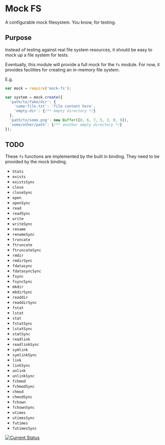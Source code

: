 # Mock FS

A configurable mock filesystem.  You know, for testing.

## Purpose

Instead of testing against real file system resources, it should be easy to mock up a file system for tests.

Eventually, this module will provide a full mock for the `fs` module.  For now, it provides facilities for creating an in-memory file system.

E.g.

```js
var mock = require('mock-fs');

var system = mock.create({
  'path/to/fake/dir': {
    'some-file.txt': 'file content here',
    'empty-dir': {/** empty directory */}
  },
  'path/to/some.png': new Buffer([8, 6, 7, 5, 3, 0, 9]),
  'some/other/path': {/** another empty directory */}
});
```

## TODO

These `fs` functions are implemented by the built in binding.  They need to be provided by the mock binding.

 * `Stats`
 * `exists`
 * `existsSync`
 * `close`
 * `closeSync`
 * `open`
 * `openSync`
 * `read`
 * `readSync`
 * `write`
 * `writeSync`
 * `rename`
 * `renameSync`
 * `truncate`
 * `ftruncate`
 * `ftruncateSync`
 * `rmdir`
 * `rmdirSync`
 * `fdatasync`
 * `fdatasyncSync`
 * `fsync`
 * `fsyncSync`
 * `mkdir`
 * `mkdirSync`
 * `readdir`
 * `readdirSync`
 * `fstat`
 * `lstat`
 * `stat`
 * `fstatSync`
 * `lstatSync`
 * `statSync`
 * `readlink`
 * `readlinkSync`
 * `symlink`
 * `symlinkSync`
 * `link`
 * `linkSync`
 * `unlink`
 * `unlinkSync`
 * `fchmod`
 * `fchmodSync`
 * `chmod`
 * `chmodSync`
 * `fchown`
 * `fchownSync`
 * `utimes`
 * `utimesSync`
 * `futimes`
 * `futimesSync`

[![Current Status](https://secure.travis-ci.org/tschaub/mock-fs.png?branch=master)](https://travis-ci.org/tschaub/mock-fs)
